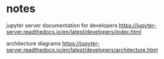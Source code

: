 # notes

jupyter server documentation for developers
https://jupyter-server.readthedocs.io/en/latest/developers/index.html

architecture diagrams
https://jupyter-server.readthedocs.io/en/latest/developers/architecture.html

